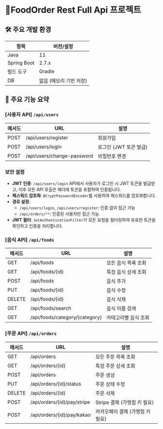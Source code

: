 # 🍕FoodOrder Rest Full Api 프로젝트
## 🛠️ 주요 개발 환경

| 항목           | 버전/설정                           |
| -------------- | ----------------------------------- |
| Java          | 11                                 |
| Spring Boot   | 2.7.x                               |
| 빌드 도구      | Gradle     |
| DB            | 없음 (메모리 기반 저장)              |

## 🧩 주요 기능 요약
### [사용자 API] `/api/users`

| 메서드 | URL                          | 설명                                   |
| ------ | ---------------------------- | -------------------------------------- |
| POST   | /api/users/register           | 회원가입                               |
| POST   | /api/users/login              | 로그인 (JWT 토큰 발급)                 |
| POST   | /api/users/change-password    | 비밀번호 변경                          |

### 보안 설정

- **JWT 인증**: `/api/users/login` API에서 사용자가 로그인 시 JWT 토큰을 발급받고, 이후 모든 API 호출은 헤더에 토큰을 포함하여 인증됩니다.
- **패스워드 암호화**: `BCryptPasswordEncoder`를 사용하여 패스워드를 암호화합니다.
- **경로 설정**:
  - `/api/users/login`, `/api/users/register`: 인증 없이 접근 가능
  - `/api/orders/**`: 인증된 사용자만 접근 가능
- **JWT 필터**: `JwtAuthenticationFilter`가 모든 요청을 필터링하여 유효한 토큰을 확인하고 인증을 처리합니다.
### [음식 API] `/api/foods`

| 메서드 | URL                       | 설명                           |
| ------ | ------------------------- | ------------------------------ |
| GET    | /api/foods                 | 모든 음식 목록 조회            |
| GET    | /api/foods/{id}            | 특정 음식 상세 조회            |
| POST   | /api/foods                 | 음식 추가                      |
| PUT    | /api/foods/{id}            | 음식 수정                      |
| DELETE | /api/foods/{id}            | 음식 삭제                      |
| GET    | /api/foods/search          | 음식 이름 검색                 |
| GET    | /api/foods/category/{category} | 카테고리별 음식 조회         |

### [주문 API] `/api/orders`

| 메서드 | URL                     | 설명                           |
| ------ | ----------------------- | ------------------------------ |
| GET    | /api/orders              | 모든 주문 목록 조회            |
| GET    | /api/orders/{id}         | 특정 주문 상세 조회            |
| POST   | /api/orders              | 주문 생성                      |
| PUT    | /api/orders/{id}/status  | 주문 상태 수정                 |
| DELETE | /api/orders/{id}         | 주문 삭제                      |
| POST   | /api/orders/{id}/pay/stripe | Stripe 결제 (가맹점 키 필요)                  |
| POST   | /api/orders/{id}/pay/kakao | 카카오페이 결제 (가맹점 키 필요)                |
